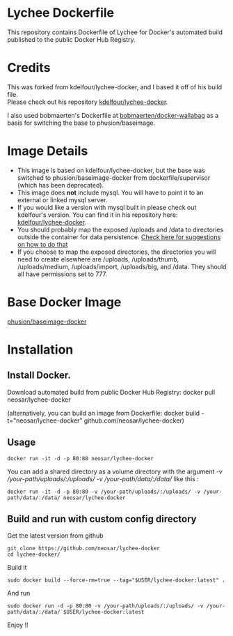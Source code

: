 Lychee Dockerfile
=============

This repository contains Dockerfile of Lychee for Docker's automated build published to the public Docker Hub Registry.

# Credits
This was forked from kdelfour/lychee-docker, and I based it off of his build file.  
Please check out his repository [kdelfour/lychee-docker](https://github.com/kdelfour/lychee-docker).

I also used bobmaerten's Dockerfile at [bobmaerten/docker-wallabag](https://github.com/bobmaerten/docker-wallabag) as a basis for switching the base to phusion/baseimage.

# Image Details
- This image is based on kdelfour/lychee-docker, but the base was switched to phusion/baseimage-docker from dockerfile/supervisor (which has been deprecated).  
- This image does **not** include mysql.  You will have to point it to an external or linked mysql server.  
- If you would like a version with mysql built in please check out kdelfour's version.  You can find it in his repository here: [kdelfour/lychee-docker](https://github.com/kdelfour/lychee-docker).  
- You should probably map the exposed /uploads and /data to directories outside the container for data persistence.  [Check here for suggestions on how to do that](https://docs.docker.com/userguide/dockervolumes/)  
- If you choose to map the exposed directories, the directories you will need to create elsewhere are /uploads, /uploads/thumb, /uploads/medium, /uploads/import, /uploads/big, and /data.  They should all have permissions set to 777.  

# Base Docker Image
[phusion/baseimage-docker](https://registry.hub.docker.com/u/phusion/baseimage/)

# Installation

## Install Docker.

Download automated build from public Docker Hub Registry: docker pull neosar/lychee-docker

(alternatively, you can build an image from Dockerfile: docker build -t="neosar/lychee-docker" github.com/neosar/lychee-docker)

## Usage

    docker run -it -d -p 80:80 neosar/lychee-docker

You can add a shared directory as a volume directory with the argument *-v /your-path/uploads/:/uploads/ -v /your-path/data/:/data/* like this :

    docker run -it -d -p 80:80 -v /your-path/uploads/:/uploads/ -v /your-path/data/:/data/ neosar/lychee-docker

## Build and run with custom config directory

Get the latest version from github

    git clone https://github.com/neosar/lychee-docker
    cd lychee-docker/

Build it

    sudo docker build --force-rm=true --tag="$USER/lychee-docker:latest" .

And run

    sudo docker run -d -p 80:80 -v /your-path/uploads/:/uploads/ -v /your-path/data/:/data/ $USER/lychee-docker:latest

Enjoy !!

